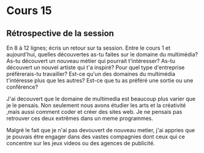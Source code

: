 # Cours 15
## Rétrospective de la session

En 8 à 12 lignes; écris un retour sur ta session. Entre le cours 1 et aujourd'hui, quelles découvertes as-tu faites sur le domaine du multimédia? As-tu découvert un nouveau métier qui pourrait t'intéresser? As-tu découvert un nouvel artiste qui t'a inspiré? Pour quel type d'entreprise préférerais-tu travailler? Est-ce qu'un des domaines du multimédia t'intéresse plus que les autres? Est-ce que tu as préféré une sortie ou une conférence? 


J'ai decouvert que le domaine de multimedia est beaucoup plus varier que je le pensais. Non seulement nous avons étudier les arts et la créativité ,mais aussi comment coder et créer des sites web. Je ne pensais pas retrouver ces deux extrêmes dans un meme programmes. 

Malgré le fait que je n'ai pas devouvert de nouveau metier, j'ai appries que je pouvais étre engager dans des vastes compagnies dont ceux qui ce concentre sur les jeux videos ou des agences de publicité. 

